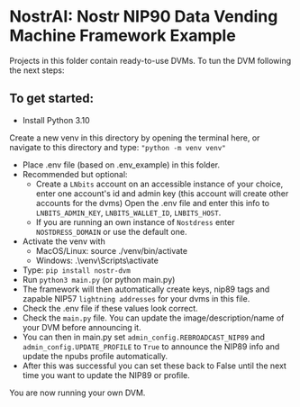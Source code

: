 # NostrAI: Nostr NIP90 Data Vending Machine Framework Example

Projects in this folder contain ready-to-use DVMs. To tun the DVM following the next steps:

## To get started:
- Install Python 3.10


Create a new venv in this directory by opening the terminal here, or navigate to this directory and type: `"python -m venv venv"`
  - Place .env file (based on .env_example) in this folder.
  - Recommended but optional:
    - Create a `LNbits` account on an accessible instance of your choice, enter one account's id and admin key (this account will create other accounts for the dvms) Open the .env file and enter this info to `LNBITS_ADMIN_KEY`, `LNBITS_WALLET_ID`, `LNBITS_HOST`.
    - If you are running an own instance of `Nostdress` enter `NOSTDRESS_DOMAIN` or use the default one.
  - Activate the venv with
    - MacOS/Linux: source ./venv/bin/activate
    - Windows: .\venv\Scripts\activate
  - Type: `pip install nostr-dvm`
  - Run `python3 main.py` (or python main.py)
  - The framework will then automatically create keys, nip89 tags and zapable NIP57 `lightning addresses` for your dvms in this file.
  - Check the .env file if these values look correct.
  - Check the `main.py` file. You can update the image/description/name of your DVM before announcing it.
  - You can then in main.py set `admin_config.REBROADCAST_NIP89` and 
    `admin_config.UPDATE_PROFILE` to `True` to announce the NIP89 info and update the npubs profile automatically.
  - After this was successful you can set these back to False until the next time you want to update the NIP89 or profile.

You are now running your own DVM. 